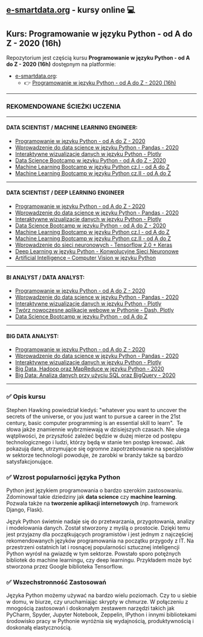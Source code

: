 ## [e-smartdata.org](https://e-smartdata.org/) - kursy online :computer:
## Kurs: Programowanie w języku Python - od A do Z - 2020 (16h) 
Repozytorium jest częścią kursu **Programowanie w języku Python - od A do Z - 2020 (16h)** dostępnym na platformie:
* [e-smartdata.org](https://e-smartdata.org/):
  * :point_right: [Programowanie w języku Python - od A do Z - 2020 (16h)](https://e-smartdata.teachable.com/p/programowanie-w-jezyku-python-od-a-do-z/?product_id=1732397&coupon_code=FBPROMO)
  
---
### REKOMENDOWANE ŚCIEŻKI UCZENIA
---
#### DATA SCIENTIST / MACHINE LEARNING ENGINEER:

* [Programowanie w języku Python - od A do Z - 2020](https://e-smartdata.teachable.com/p/programowanie-w-jezyku-python-od-a-do-z/?product_id=1732397&coupon_code=FBPROMO)
* [Wprowadzenie do data science w języku Python - Pandas - 2020](https://e-smartdata.teachable.com/p/wprowadzenie-do-data-science-w-jezyku-python-pandas/?product_id=1697332&coupon_code=FBPROMO)
* [Interaktywne wizualizacje danych w języku Python - Plotly](https://e-smartdata.teachable.com/p/interaktywne-wizualizacje-danych-w-jezyku-python-plotly/?product_id=1697357&coupon_code=FBPROMO)
* [Data Science Bootcamp w języku Python - od A do Z - 2020](https://e-smartdata.teachable.com/p/data-science-bootcamp-w-jezyku-python-od-a-do-z/?product_id=1697325&coupon_code=FBPROMO)
* [Machine Learning Bootcamp w języku Python cz.I - od A do Z](https://e-smartdata.teachable.com/p/machine-learning-bootcamp-w-jezyku-python-cz-i-od-a-do-z/?product_id=1697321&coupon_code=FBPROMO)
* [Machine Learning Bootcamp w języku Python cz.II - od A do Z](https://e-smartdata.teachable.com/p/machine-learning-bootcamp-w-jezyku-python-cz-ii-od-a-do-z/?product_id=1697323&coupon_code=FBPROMO)
---
#### DATA SCIENTIST / DEEP LEARNING ENGINEER

* [Programowanie w języku Python - od A do Z - 2020](https://e-smartdata.teachable.com/p/programowanie-w-jezyku-python-od-a-do-z/?product_id=1732397&coupon_code=FBPROMO)
* [Wprowadzenie do data science w języku Python - Pandas - 2020](https://e-smartdata.teachable.com/p/wprowadzenie-do-data-science-w-jezyku-python-pandas/?product_id=1697332&coupon_code=FBPROMO)
* [Interaktywne wizualizacje danych w języku Python - Plotly](https://e-smartdata.teachable.com/p/interaktywne-wizualizacje-danych-w-jezyku-python-plotly/?product_id=1697357&coupon_code=FBPROMO)
* [Data Science Bootcamp w języku Python - od A do Z - 2020](https://e-smartdata.teachable.com/p/data-science-bootcamp-w-jezyku-python-od-a-do-z/?product_id=1697325&coupon_code=FBPROMO)
* [Machine Learning Bootcamp w języku Python cz.I - od A do Z](https://e-smartdata.teachable.com/p/machine-learning-bootcamp-w-jezyku-python-cz-i-od-a-do-z/?product_id=1697321&coupon_code=FBPROMO)
* [Machine Learning Bootcamp w języku Python cz.II - od A do Z](https://e-smartdata.teachable.com/p/machine-learning-bootcamp-w-jezyku-python-cz-ii-od-a-do-z/?product_id=1697323&coupon_code=FBPROMO)
* [Wprowadzenie do sieci neuronowych - Tensorflow 2.0 + Keras](https://e-smartdata.teachable.com/p/wprowadzenie-do-sieci-neuronowych-tensorflow-2-0-keras/?product_id=1697330&coupon_code=FBPROMO)
* [Deep Learning w języku Python - Konwolucyjne Sieci Neuronowe](https://e-smartdata.teachable.com/p/deep-learning-w-jezyku-python-konwolucyjne-sieci-neuronowe/?product_id=1697328&coupon_code=FBPROMO)
* [Artificial Intelligence – Computer Vision w języku Python](https://e-smartdata.teachable.com/p/artificial-intelligence-computer-vision-w-jezyku-python/?product_id=1697334&coupon_code=FBPROMO)
---
#### BI ANALYST / DATA ANALYST:

* [Programowanie w języku Python - od A do Z - 2020](https://e-smartdata.teachable.com/p/programowanie-w-jezyku-python-od-a-do-z/?product_id=1732397&coupon_code=FBPROMO)
* [Wprowadzenie do data science w języku Python - Pandas - 2020](https://e-smartdata.teachable.com/p/wprowadzenie-do-data-science-w-jezyku-python-pandas/?product_id=1697332&coupon_code=FBPROMO)
* [Interaktywne wizualizacje danych w języku Python - Plotly](https://e-smartdata.teachable.com/p/interaktywne-wizualizacje-danych-w-jezyku-python-plotly/?product_id=1697357&coupon_code=FBPROMO)
* [Twórz nowoczesne aplikacje webowe w Pythonie - Dash, Plotly](https://e-smartdata.teachable.com/p/tworz-nowoczesne-aplikacje-webowe-w-pythonie-dash-plotly/?product_id=1697362&coupon_code=FBPROMO)
* [Data Science Bootcamp w języku Python - od A do Z](https://e-smartdata.teachable.com/p/data-science-bootcamp-w-jezyku-python-od-a-do-z/?product_id=1697325&coupon_code=FBPROMO)
---
#### BIG DATA ANALYST:

* [Programowanie w języku Python - od A do Z - 2020](https://e-smartdata.teachable.com/p/programowanie-w-jezyku-python-od-a-do-z/?product_id=1732397&coupon_code=FBPROMO)
* [Wprowadzenie do data science w języku Python - Pandas - 2020](https://e-smartdata.teachable.com/p/wprowadzenie-do-data-science-w-jezyku-python-pandas/?product_id=1697332&coupon_code=FBPROMO)
* [Interaktywne wizualizacje danych w języku Python - Plotly](https://e-smartdata.teachable.com/p/interaktywne-wizualizacje-danych-w-jezyku-python-plotly/?product_id=1697357&coupon_code=FBPROMO)
* [Big Data, Hadoop oraz MapReduce w języku Python - 2020](https://e-smartdata.teachable.com/p/big-data-hadoop-oraz-mapreduce-w-jezyku-python/?product_id=1697352&coupon_code=FBPROMO)
* [Big Data: Analiza danych przy użyciu SQL oraz BigQuery - 2020](https://e-smartdata.teachable.com/p/big-data-analiza-danych-przy-uzyciu-sql-oraz-bigquery-gcp/?product_id=1697336&coupon_code=FBPROMO)
---
### :white_check_mark: Opis kursu

Stephen Hawking powiedział kiedyś: "whatever you want to uncover the secrets of the universe, or you just want to 
pursue a career in the 21st century, basic computer programming is an essential skill to learn".  Te słowa jakże 
znamiennie wybrzmiewają w dzisiejszych czasach. Nie ulega wątpliwości, że przyszłość zależeć będzie w dużej mierze 
od postępu technologicznego i ludzi, którzy będą w stanie ten postęp kreować. Jak pokazują dane, utrzymujące się 
ogromne zapotrzebowanie na specjalistów w sektorze technologii powoduje, że zarobki w branży także są bardzo 
satysfakcjonujące. 

### :white_check_mark: Wzrost popularności języka Python

Python jest językiem programowania o bardzo szerokim zastosowaniu. Zdominował takie dziedziny jak **data science** 
czy **machine learning**. Pozwala także na **tworzenie aplikacji internetowych** (np. framework Django, Flask). 

Język Python świetnie nadaje się do przetwarzania, przygotowania, analizy i modelowania danych. Został stworzony 
z myślą o prostocie. Dzięki temu jest przyjazny dla początkujących programistów i jest jednym z najczęściej 
rekomendowanych języków programowania na początku przygody z IT. Na przestrzeni ostatnich lat i rosnącej 
popularności sztucznej inteligencji Python wyrósł na gwiazdę w tym sektorze. Powstało sporo potężnych 
bibliotek do machine learningu, czy deep learningu. Przykładem może być stworzona przez Google biblioteka Tensorflow.

### :white_check_mark: Wszechstronność Zastosowań

Języka Python możemy używać na bardzo wielu poziomach. Czy to u siebie w domu, w biurze, czy uruchamiając skrypty 
w chmurze. W połączeniu z mnogością zastosowań i doskonałym zestawem narzędzi takich jak PyCharm, Spyder, Jupyter
 Notebook, Zeppelin, IPython i innymi bibliotekami środowisko pracy w Pythonie wyróżnia się wydajnością, 
 produktywnością i doskonałą elastycznością.
